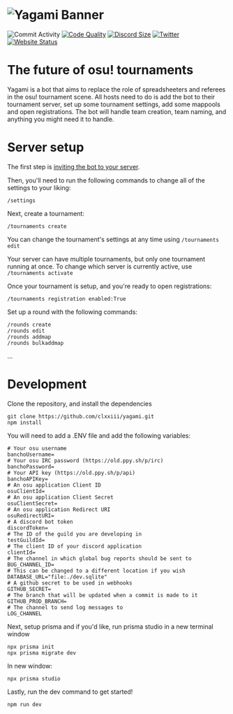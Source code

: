 # ![Yagami Banner](https://i.imgur.com/yV7sfeJ.png)

![Commit Activity](https://img.shields.io/github/commit-activity/w/clxxiii/yagami?style=for-the-badge&color=F88000&label=commits)
[![Code Quality](https://img.shields.io/lgtm/grade/javascript/github/clxxiii/yagami?color=F88000&label=Code%20Quality&logo=LGTM&style=for-the-badge)](https://lgtm.com/projects/g/clxxiii/yagami)
[![Discord Size](https://img.shields.io/discord/958473297106985010?label=Discord&style=for-the-badge&color=F88000&logo=discord)](https://yagami.clxxiii.dev/discord)
[![Twitter](https://img.shields.io/twitter/follow/clxxiii1?color=F88000&label=Follow%20the%20dev&logo=Twitter&style=for-the-badge)](https://twitter.com/clxxiii1)
[![Website Status](https://img.shields.io/website?style=for-the-badge&url=https%3A%2F%2Fyagami.clxxiii.dev&up_color=F88000&down_color=darkred)](https://yagami.clxxiii.dev)

# The future of osu! tournaments

Yagami is a bot that aims to replace the role of spreadsheeters and referees in the osu! tournament scene. All hosts need to do is add the bot to their tournament server, set up some tournament settings, add some mappools and open registrations. The bot will handle team creation, team naming, and anything you might need it to handle.

# Server setup

The first step is [inviting the bot to your server](https://yagami.clxxiii.dev/invite).

Then, you'll need to run the following commands to change all of the settings to your liking:

```
/settings
```

Next, create a tournament:

```
/tournaments create
```

You can change the tournament's settings at any time using `/tournaments edit`

Your server can have multiple tournaments, but only one tournament running at once.
To change which server is currently active, use `/tournaments activate`

Once your tournament is setup, and you're ready to open registrations:

```
/tournaments registration enabled:True
```

Set up a round with the following commands:

```
/rounds create
/rounds edit
/rounds addmap
/rounds bulkaddmap
```

...

# Development

Clone the repository, and install the dependencies

```
git clone https://github.com/clxxiii/yagami.git
npm install
```

You will need to add a .ENV file and add the following variables:

```env
# Your osu username
banchoUsername=
# Your osu IRC password (https://old.ppy.sh/p/irc)
banchoPassword=
# Your API key (https://old.ppy.sh/p/api)
banchoAPIKey=
# An osu application Client ID
osuClientId=
# An osu application Client Secret
osuClientSecret=
# An osu application Redirect URI
osuRedirectURI=
# A discord bot token
discordToken=
# The ID of the guild you are developing in
testGuildId=
# The client ID of your discord application
clientId=
# The channel in which global bug reports should be sent to
BUG_CHANNEL_ID=
# This can be changed to a different location if you wish
DATABASE_URL="file:./dev.sqlite"
# A github secret to be used in webhooks
GITHUB_SECRET=
# The branch that will be updated when a commit is made to it
GITHUB_PROD_BRANCH=
# The channel to send log messages to
LOG_CHANNEL
```

Next, setup prisma and if you'd like, run prisma studio in a new terminal window

```
npx prisma init
npx prisma migrate dev
```

In new window:

```
npx prisma studio
```

Lastly, run the dev command to get started!

```
npm run dev
```
